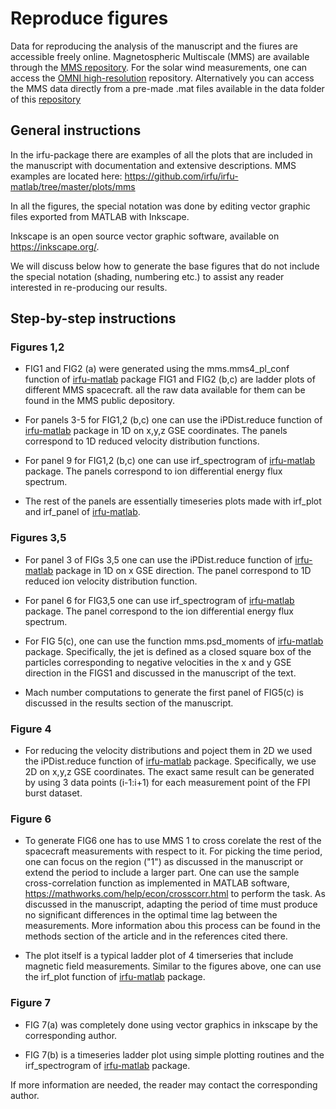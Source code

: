 # Reproduce figures
Data for reproducing the analysis of the manuscript and the fiures are accessible freely online. Magnetospheric Multiscale (MMS) are available through the [MMS repository](https://lasp.colorado.edu/mms/sdc/public/). For the solar wind measurements, one can access the [OMNI high-resolution](https://omniweb.gsfc.nasa.gov/form/omni_min.html) repository. Alternatively you can access the MMS data directly from a pre-made .mat files available in the data folder of this [repository]((https://github.com/SavvasRaptis/Jets-Reformation))

## General instructions

In the irfu-package there are examples of all the plots that are included in the manuscript with documentation and extensive descriptions.
MMS examples are located here: https://github.com/irfu/irfu-matlab/tree/master/plots/mms

In all the figures, the special notation was done by editing vector graphic files exported from MATLAB with Inkscape.

Inkscape is an open source vector graphic software, available on https://inkscape.org/.

We will discuss below how to generate the base figures that do not include the special notation (shading, numbering etc.) to assist any reader interested in re-producing our results.

## Step-by-step instructions

### Figures 1,2

* FIG1 and FIG2 (a) were generated using the  mms.mms4_pl_conf function of [irfu-matlab](https://github.com/irfu/irfu-matlab) package
FIG1 and FIG2 (b,c) are ladder plots of different MMS spacecraft. all the raw data available for them can be found in the MMS public depository.

* For panels 3-5 for FIG1,2 (b,c) one can use the iPDist.reduce function of [irfu-matlab](https://github.com/irfu/irfu-matlab) package in 1D on x,y,z GSE coordinates. The panels correspond to 1D reduced velocity distribution functions.

* For panel 9 for FIG1,2 (b,c) one can use irf_spectrogram of [irfu-matlab](https://github.com/irfu/irfu-matlab) package. The panels correspond to ion differential energy flux spectrum.

- The rest of the panels are essentially timeseries plots made with irf_plot and irf_panel of [irfu-matlab](https://github.com/irfu/irfu-matlab).

### Figures 3,5

* For panel 3 of FIGs 3,5 one can use the iPDist.reduce function of [irfu-matlab](https://github.com/irfu/irfu-matlab) package in 1D on x GSE direction. The panel correspond to 1D reduced ion velocity distribution function.

* For panel 6 for FIG3,5 one can use irf_spectrogram of [irfu-matlab](https://github.com/irfu/irfu-matlab) package. The panel correspond to the ion differential energy flux spectrum.

* For FIG 5(c), one can use the function mms.psd_moments of [irfu-matlab](https://github.com/irfu/irfu-matlab) package. Specifically, the jet is defined as a closed square box of the particles corresponding to negative velocities in the x and y GSE direction in the FIGS1 and discussed in the manuscript of the text.

* Mach number computations to generate the first panel of FIG5(c) is discussed in the results section of the manuscript.


### Figure 4

- For reducing the velocity distributions and poject them in 2D we used the iPDist.reduce function of [irfu-matlab](https://github.com/irfu/irfu-matlab) package. Specifically, we use 2D on x,y,z GSE coordinates. The exact same result can be generated by using 3 data points (i-1:i+1) for each measurement point of the FPI burst dataset.


### Figure 6

* To generate FIG6 one has to use MMS 1 to cross corelate the rest of the spacecraft measurements with respect to it. For picking the time period, one can focus on the region ("1") as discussed in the manuscript or extend the period to include a larger part. One can use the sample cross-correlation function as implemented in MATLAB software, https://mathworks.com/help/econ/crosscorr.html to perform the task. As discussed in the manuscript, adapting the period of time must produce no significant differences in the optimal time lag between the measurements. More information abou this process can be found in the methods section of the article and in the references cited there.

* The plot itself is a typical ladder plot of 4 timerseries that include magnetic field measurements. Similar to the figures above, one can use the irf_plot function of [irfu-matlab](https://github.com/irfu/irfu-matlab) package.

### Figure 7

* FIG 7(a) was completely done using vector graphics in inkscape by the corresponding author.

* FIG 7(b) is a timeseries ladder plot using simple plotting routines and the irf_spectrogram of [irfu-matlab](https://github.com/irfu/irfu-matlab) package.

If more information are needed, the reader may contact the corresponding author. 
